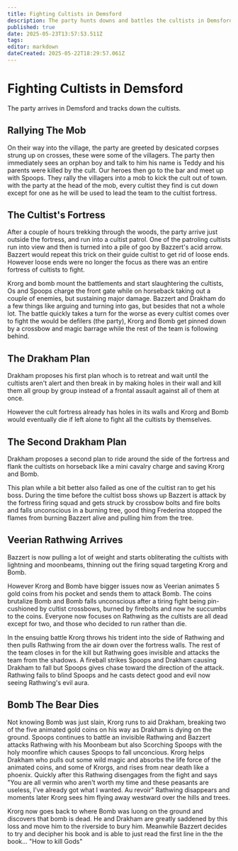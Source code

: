 ```yaml
---
title: Fighting Cultists in Demsford
description: The party hunts downs and battles the cultists in Demsford
published: true
date: 2025-05-23T13:57:53.511Z
tags: 
editor: markdown
dateCreated: 2025-05-22T18:29:57.061Z
---
```


# Fighting Cultists in Demsford
The party arrives in Demsford and tracks down the cultists.


## Rallying The Mob
On their way into the village, the party are greeted by desicated corpses strung up on crosses, these were some of the villagers. The party then immediately sees an orphan boy and talk to him his name is Teddy and his parents were killed by the cult. Our heroes then go to the bar and meet up with Spoops. They rally the villagers into a mob to kick the cult out of town. with the party at the head of the mob, every cultist they find is cut down except for one as he will be used to lead the team to the cultist fortress.


## The Cultist's Fortress
After a couple of hours trekking through the woods, the party arrive just outside the fortress, and run into a cultist patrol. One of the patroling cultists run into view and then is turned into a pile of goo by Bazzert's acid arrow. Bazzert would repeat this trick on their guide cultist to get rid of loose ends. However loose ends were no longer the focus as there was an entire fortress of cultists to fight. 

Krorg and bomb mount the battlements and start slaughtering the cultists, Os and Spoops charge the front gate while on horseback taking out a couple of enemies, but sustaining major damage. Bazzert and Drakham do a few things like arguing and turning into gas, but besides that not a whole lot. The battle quickly takes a turn for the worse as every cultist comes over to fight the would be defilers (the party), Krorg and Bomb get pinned down by a crossbow and magic barrage while the rest of the team is following behind.


## The Drakham Plan
Drakham proposes his first plan whoch is to retreat and wait until the cultists aren't alert and then break in by making holes in their wall and kill them all group by group instead of a frontal assault against all of them at once.

However the cult fortress already has holes in its walls and Krorg and Bomb would eventually die if left alone to fight all the cultists by themselves. 

## The Second Drakham Plan
Drakham proposes a second plan to ride around the side of the fortress and flank the cultists on horseback like a mini cavalry charge and saving Krorg and Bomb.

This plan while a bit better also failed as one of the cultist ran to get his boss. During the time before the cultist boss shows up Bazzert is attack by the fortress firing squad and gets struck by crossbow bolts and fire bolts and falls unconscious in a burning tree, good thing Frederina stopped the flames from burning Bazzert alive and pulling him from the tree. 


## Veerian Rathwing Arrives
Bazzert is now pulling a lot of weight and starts obliterating the cultists with lightning and moonbeams, thinning out the firing squad targeting Krorg and Bomb. 

However Krorg and Bomb have bigger issues now as Veerian animates 5 gold coins from his pocket and sends them to attack Bomb. The coins brutalize Bomb and Bomb falls unconscious after a tiring fight being pin-cushioned by cultist crossbows, burned by firebolts and now he succumbs to the coins. Everyone now focuses on Rathwing as the cultists are all dead except for two, and those who decided to run rather than die. 

In the ensuing battle Krorg throws his trident into the side of Rathwing and then pulls Rathwing from the air down over the fortress walls. The rest of the team closes in for the kill but Rathwing goes invisible and attacks the team from the shadows. A fireball strikes Spoops and Drakham causing Drakham to fall but Spoops gives chase toward the direction of the attack. Rathwing fails to blind Spoops and he casts detect good and evil now seeing Rathwing's evil aura.


## Bomb The Bear Dies
Not knowing Bomb was just slain, Krorg runs to aid Drakham, breaking two of the five animated gold coins on his way as Drakham is dying on the ground. Spoops continues to battle an invisible Rathwing and Bazzert attacks Rathwing with his Moonbeam but also Scorching Spoops with the holy moonfire which causes Spoops to fall unconcious. Krorg helps Drakham who pulls out some wild magic and absorbs the life force of the animated coins, and some of Krorgs, and rises from near death like a phoenix. Quickly after this Rathwing disengages from the fight and says "You are all vermin who aren't worth my time and these peasants are useless, I've already got what I wanted. Au revoir" Rathwing disappears and moments later Krorg sees him flying away westward over the hills and trees.

Krorg now goes back to where Bomb was luong on the ground and discovers that bomb is dead. He and Drakham are greatly saddened by this loss and move him to the riverside to bury him. Meanwhile Bazzert decides to try and decipher his book and is able to just read the first line in the the book... "How to kill Gods"



